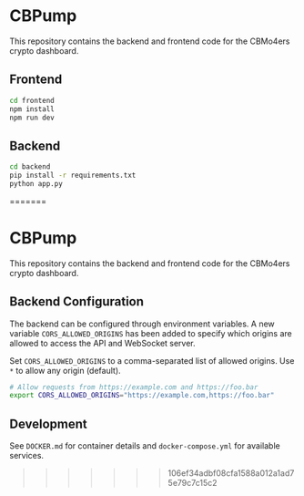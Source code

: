 # CBPump

This repository contains the backend and frontend code for the CBMo4ers crypto dashboard.

## Frontend

```bash
cd frontend
npm install
npm run dev
```

## Backend

```bash
cd backend
pip install -r requirements.txt
python app.py
```
=======
# CBPump

This repository contains the backend and frontend code for the CBMo4ers crypto dashboard.

## Backend Configuration

The backend can be configured through environment variables. A new variable `CORS_ALLOWED_ORIGINS` has been added to specify which origins are allowed to access the API and WebSocket server.

Set `CORS_ALLOWED_ORIGINS` to a comma-separated list of allowed origins. Use `*` to allow any origin (default).

```bash
# Allow requests from https://example.com and https://foo.bar
export CORS_ALLOWED_ORIGINS="https://example.com,https://foo.bar"
```

## Development

See `DOCKER.md` for container details and `docker-compose.yml` for available services.
>>>>>>> 106ef34adbf08cfa1588a012a1ad75e79c7c15c2
